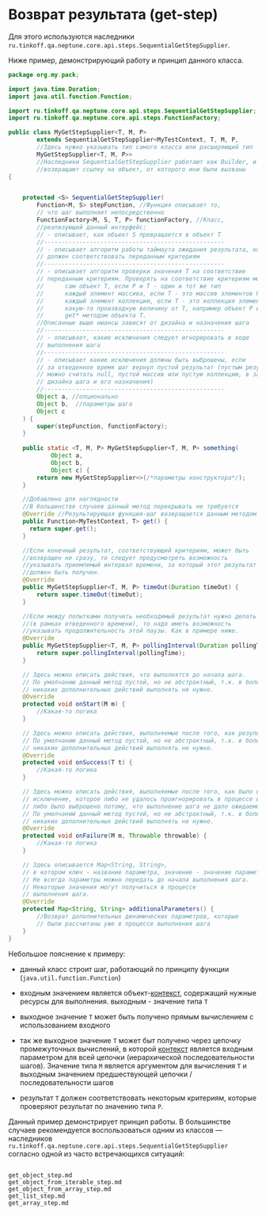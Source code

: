 # Возврат результата (get-step)

Для этого используются наследники `ru.tinkoff.qa.neptune.core.api.steps.SequentialGetStepSupplier`. 

Ниже пример, демонстрирующий работу и принцип данного класса. 

```java
package org.my.pack;

import java.time.Duration;
import java.util.function.Function;

import ru.tinkoff.qa.neptune.core.api.steps.SequentialGetStepSupplier;
import ru.tinkoff.qa.neptune.core.api.steps.FunctionFactory;

public class MyGetStepSupplier<T, M, P>
        extends SequentialGetStepSupplier<MyTestContext, T, M, P,
        //Здесь нужно указывать тип самого класса или расширяющий тип
        MyGetStepSupplier<T, M, P>> 
        //Наследники SequentialGetStepSupplier работают как Builder, и многие методы
        //возвращают ссылку на объект, от которого ини были вызваны
{


    protected <S> SequentialGetStepSupplier(
        Function<M, S> stepFunction, //Функция описывает то, 
        // что шаг выполняет непосредственно         
        FunctionFactory<M, S, T, P> functionFactory, //Класс, 
        //реализующий данный интерфейс: 
        // - описывает, как объект S превращается в объект T
        //---------------------------------------------------
        // - описывает алгоритм работы таймаута ожидания результата, который
        // должен соответствовать переданным критериям
        //---------------------------------------------------
        // - описывает алгоритм проверки значения T на соответствие
        // переданным критериям. Проверять на соответствие критериям можно: 
        //      сам объект T, если P и T - один и тот же тип
        //      каждый элемент массива, если T - это массив элементов P
        //      каждый элемент коллекции, если T - это коллекция элементов P
        //      какую-то производную величину от T, например объект P возвращается
        //      get* методом объекта T.
        //Описанные выше нюансы зависят от дизайна и назначения шага
        //---------------------------------------------------
        // - описывает, какие исключения следует игнорировать в ходе 
        // выполнения шага
        //---------------------------------------------------
        // - описывает какие исключения должны быть выброшены, если 
        // за отведенное время шаг вернул пустой результат (пустым результатом 
        // можно считать null, пустой массив или пустую коллекцию, в зависимости от 
        // дизайна шага и его назначения)
        //---------------------------------------------------
        Object a, //опционально
        Object b,  //параметры шага
        Object c
    ) {
        super(stepFunction, functionFactory);
    }
    
    public static <T, M, P> MyGetStepSupplier<T, M, P> something(
            Object a,
            Object b,
            Object c) {
        return new MyGetStepSupplier<>(/*параметры конструктора*/);
    }

    //Добавлено для наглядности
    //В большинстве случаев данный метод перекрывать не требуется
    @Override //Результирующая функция-шаг возвращается данным методом.
    public Function<MyTestContext, T> get() {
      return super.get();
    }    

    //Если конечный результат, соответствующий критериям, может быть
    //возвращен не сразу, то следует предусмотреть возможность
    //указывать приемлемый интервал времени, за который этот результат
    //должен быть получен.
    @Override
    public MyGetStepSupplier<T, M, P> timeOut(Duration timeOut) {
        return super.timeOut(timeOut);
    }

    //Если между попытками получить необходимый результат нужно делать паузу
    //(в рамках отведенного времени), то надо иметь возможность
    //указывать продолжительность этой паузы. Как в примере ниже.
    @Override
    public MyGetStepSupplier<T, M, P> pollingInterval(Duration pollingTime) {
        return super.pollingInterval(pollingTime);
    }

    // Здесь можно описать действия, что выполнятся до начала шага.
    // По умолчанию данный метод пустой, но не абстрактный, т.к. в большинстве случаев
    // никаких дополнительных действий выполнять не нужно.
    @Override
    protected void onStart(M m) {
        //Какая-то логика
    }

    // Здесь можно описать действия, выполняемые после того, как результат был вычислен.
    // По умолчанию данный метод пустой, но не абстрактный, т.к. в большинстве случаев
    // никаких дополнительных действий выполнять не нужно.
    @Override
    protected void onSuccess(T t) {
        //Какая-то логика
    }

    // Здесь можно описать действия, выполняемые после того, как было выброшено
    // исключение, которое либо не удалось проигнорировать в процессе вычисления,
    // либо было выброшено потому, что выполнение шага не дало ожидаемого результата.
    // По умолчанию данный метод пустой, но не абстрактный, т.к. в большинстве случаев
    // никаких дополнительных действий выполнять не нужно.
    @Override
    protected void onFailure(M m, Throwable throwable) {
        //Какая-то логика
    }

    // Здесь описывается Map<String, String>, 
    // в котором ключ - название параметра, значение - значение параметра.
    // Не всегда параметры можно передать до начала выполнения шага. 
    // Некоторые значения могут получиться в процессе 
    // выполнения шага.
    @Override
    protected Map<String, String> additionalParameters() {
        //Возврат дополнительных динамических параметров, которые 
        // были рассчитаны уже в процессе выполнения шага
    }
}
```

Небольшое пояснение к примеру:

- данный класс строит шаг, работающий по принципу функции (`java.util.function.Function`)

- входным значением является объект-[контекст](../../context/index.md), содержащий нужные ресурсы для выполнения.
  выходным - значение типа `T`

- выходное значение `T` может быть получено прямым вычислением с использованием входного

- так же выходное значение `T` может быт получено через цепочку промежуточных вычислений, в которой [контекст](../../context/index.md) 
  является входным параметром для всей цепочки (иерархической последовательности шагов). Значение типа `M` является аргументом
  для вычисления `T` и выходным значением предшествующей цепочки / последовательности шагов

- результат `T` должен соответствовать некоторым критериям, которые проверяют результат по значению
  типа `P`.

Данный пример демонстрирует принцип работы. В большинстве случаев рекомендуется воспользоваться одним из
классов — наследников `ru.tinkoff.qa.neptune.core.api.steps.SequentialGetStepSupplier` согласно одной из часто
встречающихся ситуаций:


```{toctree}

get_object_step.md
get_object_from_iterable_step.md
get_object_from_array_step.md
get_list_step.md
get_array_step.md
```